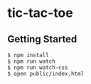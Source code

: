 # tic-tac-toe

## Getting Started

```
$ npm install
$ npm run watch
$ npm run watch-css
$ open public/index.html
```
